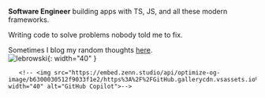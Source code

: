 **Software Engineer** building apps with TS, JS, and all these modern frameworks.  

Writing code to solve problems nobody told me to fix.  

Sometimes I blog my random thoughts [here](https://lebrowski.blog/).  
![lebrowski](https://lebrowski.blog/lebro.svg){: width="40" }
<!--
<br>
<div style="display: flex; flex-wrap: wrap; align-items: center;">
<div style="text-align: center;">
  <img src="https://marcbruederlin.gallerycdn.vsassets.io/extensions/marcbruederlin/next-icons/0.1.0/1723747598319/Microsoft.VisualStudio.Services.Icons.Default" width="40" alt="Next.js">
  <img src="https://51margl.gallerycdn.vsassets.io/extensions/51margl/reactcomponenttemplates/1.0.5/1660652335977/Microsoft.VisualStudio.Services.Icons.Default" width="40" alt="React">
  <img src="https://upload.wikimedia.org/wikipedia/commons/thumb/4/4c/Typescript_logo_2020.svg/512px-Typescript_logo_2020.svg.png?20221110153201" width="40" alt="TypeScript">
    <img src="https://upload.wikimedia.org/wikipedia/commons/thumb/6/6a/JavaScript-logo.png/60px-JavaScript-logo.png" width="40" alt="JavaScript">
      <img src="https://encrypted-tbn0.gstatic.com/images?q=tbn:ANd9GcTSDKn3vA2YUbXzN0ZC3gALWJ08gJN-Drl15w&s" width="40" alt="TailwindCSS">
      <img src="https://cdn.iconscout.com/icon/free/png-256/free-node-js-logo-icon-download-in-svg-png-gif-file-formats--nodejs-programming-language-pack-logos-icons-1174925.png?f=webp&w=256" width="40" alt="Node.js">
      <img src="https://upload.wikimedia.org/wikipedia/commons/2/29/Postgresql_elephant.svg" width="40" alt="PostgreSQL">
      <img src="https://www.citypng.com/public/uploads/preview/hd-mysql-logo-transparent-background-701751694771788209ydqoapx.png" width="40" alt="MySQL">
       <img src="https://cdn.brandfetch.io/idWcj3JjN7/w/100/h/100/theme/dark/logo.png?c=1dxbfHSJFAPEGdCLU4o5B" width="40" alt="Next.js">
        <img src="https://raw.githubusercontent.com/reduxjs/redux/master/logo/logo.svg" width="40" alt="Redux">
        <img src="https://upload.wikimedia.org/wikipedia/commons/thumb/9/9e/UbuntuCoF.svg/512px-UbuntuCoF.svg.png" width="40" alt="Ubuntu">
        -->
       <!-- <img src="https://embed.zenn.studio/api/optimize-og-image/b6300030512f9033f1e2/https%3A%2F%2FGitHub.gallerycdn.vsassets.io%2Fextensions%2Fgithub%2Fcopilot%2F1.280.1420%2F1741375236990%2FMicrosoft.VisualStudio.Services.Icons.Default" width="40" alt="GitHub Copilot">-->
</div>
<!--
### Currently
- Hacking on Next.js projects  
- Writing type-safe code  
- Dreaming up side gigs  
-->
<!-- ## 📬 Connect -->
<!-- - [LinkedIn](https://www.linkedin.com/in/your-linkedin) -->  
<!-- - [Twitter/X](https://twitter.com/your-twitter) -->  
<!-- - [Email](mailto:your-email@example.com) -->  
<!--
Let’s talk code or collabs!
-->
  <!--
*“Code hard, debug harder.”*
-->
